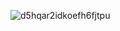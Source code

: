 ![d5hqar2idkoefh6fjtpu](https://user-images.githubusercontent.com/96712943/213082489-0fdd88f8-60c4-499f-8339-a9952716f9fa.png)

